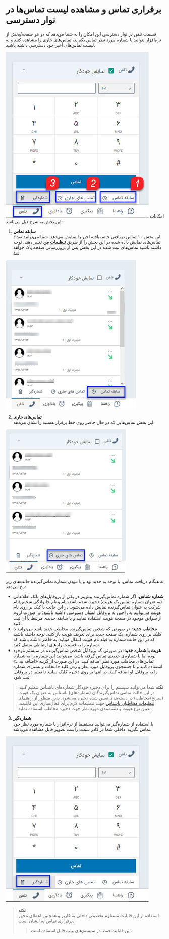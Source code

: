 # برقراری تماس و مشاهده لیست تماس‌ها در نوار دسترسی

 قسمت تلفن در نوار دسترسی این امکان را به شما می‌دهد که در هر صفحه/بخش از نرم‌افزار بتوانید با شماره مورد نظر تماس بگیرید، تماس‌‌های جاری را مشاهده کنید و به لیست تماس‌های اخیر خود دسترسی داشته باشید. 
 
 ![تب تلفن در نوار دسترسی](./Images/phone-view.jpg)
 امکانات این بخش به شرح ذیل می‌باشد:<br>
1. **سابقه تماس**<br>
این بخش ۱۰ تماس‌ دریافتی خاتمه‌یافته اخیر را نمایش می‌دهد. شما می‌توانید تعداد تماس‌های نمایش داده شده در این بخش را از طریق [**تنظیمات من**](https://github.com/1stco/PayamGostarDocs/blob/master/Help/home/my-setting/my-setting.md) تغییر دهید. توجه داشته باشید تماس‌های ثبت شده در این بخش پس از بروزرسانی صفحه پاک خواهد شد.<br>

![نمایش سابقه تماس‌ها در نوار دسترسی](./Images/call-history.jpg)

 2. **تماس‌های جاری**<br>
این بخش تماس‌هایی که در حال حاضر روی خط برقرار هستند را نشان می‌دهد.<br>

![نمایش تماس‌های جاری در نوار دسترسی](./Images/current-calls.jpg)

به هنگام دریافت تماس، با توجه به جدید بود و یا نبودن شماره تماس‌گیرنده حالت‌های زیر رخ می‌دهد:<br>
 -  **شماره شناس:** اگر شماره تماس‌گیرنده پیش‌تر در یکی از پروفایل‌های بانک اطلاعاتی (به عنوان شماره تماس یک هویت) ذخیره شده باشد، نام و نام خانوادگی شخص/نام شرکت به عنوان تماس‌گیرنده نمایش داده می‌شود. در این حالت با کیک بر روی نام هویت می‌توانید به راحتی به پروفایل ایشان دسترسی داشته باشید؛ در صورت لزوم از سوابق موجود در صفحه هویت استفاده نمایید و یا سابقه جدیدی  مرتبط با آن  ثبت کنید.<br>
 - **مخاطب جدید:** در صورتی که شخص تماس‌‌گیرنده مخاطب جدید باشد می‌توانید با کلیک بر روی شماره، یک صفحه جدید برای تعریف هویت باز کنید. توجه داشته باشید که در این حالت شماره به فیلد نام هویت انتقال مییابد. به خاطر داشته باشید که شماره را به قسمت راه‌های ارتباطی منتقل کنید.<br>
 - **هویت با شماره جدید:** در صورتی که پروفایل شخص تماس‌گیرنده در سیستم موجود بوده اما با شماره‌ی جدیدی تماس گرفته باشد، می‌توانید این شماره را به شماره‌ تماس‌های مخاطب مورد نظر اضافه کنید. در این صورت از گزینه «اضافه به...»  استفاده کنید و با جستجوی پروفایل مورد نظر و زدن کلید «انتخاب و بستن»، شماره را به پروفایل او اضافه کنید. در انتها بر روی ذخیره کلیک نمایید تا تغییر در پروفایل ثبت شود.<br>
 > **نکته**
 > شما می‌توانید سیستم را برای ذخیره خودکار شماره‌های ناشناس تنظیم کنید. در این حالت تمامی تماس‌گیرندگان (شماره‌های) ناشناس به عنوان یک هویت (سرنخ/مخاطب) در دسته‌بندی تعیین شده ذخیره می‌شود. بدین منظور از راهنمای [تنظیمات مخاطبان ناشناس](https://github.com/1stco/PayamGostarDocs/blob/master/Help/Settings/General-settings/Anonymous-audience/Anonymous-audience.md) جهت تنظیمات لازم برای فعال‌سازی این قابلیت، تعیین نوع هویت و دسته‌بندی مورد نظر جهت ذخیره مخاطب استفاده نماید.<br>

 3. **شماره‌گیر**<br>
  با استفاده از شماره‌گیر می‌توانید مستقیما از نرم‌افزار با شماره مورد نظر خود تماس بگیرید. داخلی شما در کادر سمت راست تصویر قابل مشاهده می‌باشد.<br>

![شماره‌گیری از طریق نوار دسترسی](./Images/phone-keypad.jpg)

> **نکته**<br>
> استفاده از این قابلیت مستلزم تخصیص داخلی به کاربر و همچنین اعطای مجوز برقراری تماس به ایشان است.
>> این قابلیت فقط در سیستم‌های ویپ قابل استفاده است.


    
    
